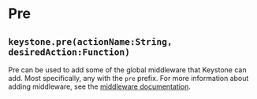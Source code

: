 # Pre

## `keystone.pre(actionName:String, desiredAction:Function)`

Pre can be used to add some of the global middleware that Keystone can add. Most specifically, any with the `pre` prefix. For more information about adding middleware, see the [middleware documentation](/api/methods/middleware).
